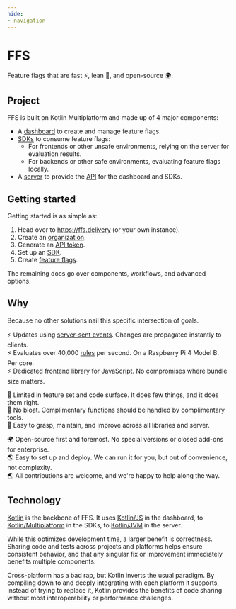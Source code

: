 ```yaml
---
hide:
- navigation
---
```


# FFS

Feature flags that are fast ⚡, lean 🤏, and open-source 🌍.

## Project

FFS is built on Kotlin Multiplatform and made up of 4 major components:

- A [dashboard](dashboard) to create and manage feature flags.
- [SDKs](sdks) to consume feature flags:
    - For frontends or other unsafe environments, relying on the server for evaluation results.
    - For backends or other safe environments, evaluating feature flags locally.
- A [server](server) to provide the [API](api) for the dashboard and SDKs.

## Getting started

Getting started is as simple as:

1. Head over to https://ffs.delivery (or your own instance).
2. Create an [organization](dashboard/organizations-and-projects.md).
3. Generate an [API token](dashboard/api-tokens.md).
4. Set up an [SDK](sdks/index.md).
5. Create [feature flags](dashboard/feature-flags.md).

The remaining docs go over components, workflows, and advanced options.

## Why

Because no other solutions nail this specific intersection of goals.

⚡ Updates using [server-sent events](https://developer.mozilla.org/en-US/docs/Web/API/Server-sent_events). Changes are propagated instantly to clients.  
⚡ Evaluates over 40,000 [rules](https://github.com/Doist/ffs/blob/main/ffs-server/src/benchmark/kotlin/rule/RuleEvalBenchmark.kt) per second. On a Raspberry Pi 4 Model B. Per core.  
⚡ Dedicated frontend library for JavaScript. No compromises where bundle size matters.

🤏 Limited in feature set and code surface. It does few things, and it does them right.  
🤏 No bloat. Complimentary functions should be handled by complimentary tools.  
🤏 Easy to grasp, maintain, and improve across all libraries and server.

🌍 Open-source first and foremost. No special versions or closed add-ons for enterprise.  
🌎 Easy to set up and deploy. We can run it for you, but out of convenience, not complexity.  
🌏 All contributions are welcome, and we're happy to help along the way.

## Technology

[Kotlin](https://kotlinlang.org/) is the backbone of FFS. It uses [Kotlin/JS](https://kotlinlang.org/docs/js-overview.html) in the dashboard, to [Kotlin/Multiplatform](https://kotlinlang.org/docs/multiplatform.html) in the SDKs, to [Kotlin/JVM](https://kotlinlang.org/docs/server-overview.html) in the server.

While this optimizes development time, a larger benefit is correctness. Sharing code and tests across projects and platforms helps ensure consistent behavior, and that any singular fix or improvement immediately benefits multiple components.

Cross-platform has a bad rap, but Kotlin inverts the usual paradigm. By compiling down to and deeply integrating with each platform it supports, instead of trying to replace it, Kotlin provides the benefits of code sharing without most interoperability or performance challenges.
